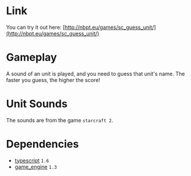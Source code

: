 Link
====

You can try it out here: [http://nbpt.eu/games/sc_guess_unit/](http://nbpt.eu/games/sc_guess_unit/)


Gameplay
========

A sound of an unit is played, and you need to guess that unit's name. The faster you guess, the higher the score!


Unit Sounds
===========

The sounds are from the game `starcraft 2`.


Dependencies
============

- [typescript](http://www.typescriptlang.org/) `1.6`
- [game_engine](https://bitbucket.org/drk4/game_engine) `1.3`